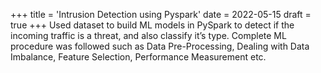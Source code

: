 +++
title = 'Intrusion Detection using Pyspark'
date = 2022-05-15
draft = true
+++
Used dataset to build ML models in PySpark to detect if the incoming traffic is a threat, and also classify it’s type. Complete ML procedure was followed such as Data Pre-Processing, Dealing with Data Imbalance, Feature Selection, Performance Measurement etc.